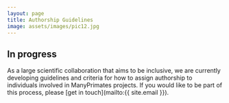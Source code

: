 ```yaml
---
layout: page
title: Authorship Guidelines
image: assets/images/pic12.jpg
---
```


## In progress

As a large scientific collaboration that aims to be inclusive, we are currently developing guidelines and criteria for how to assign authorship to individuals involved in ManyPrimates projects. If you would like to be part of this process, please [get in touch](mailto:{{ site.email }}).

